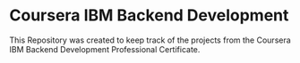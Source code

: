# Coursera IBM Backend Development
This Repository was created to keep track of the projects from the Coursera IBM Backend Development Professional Certificate.
